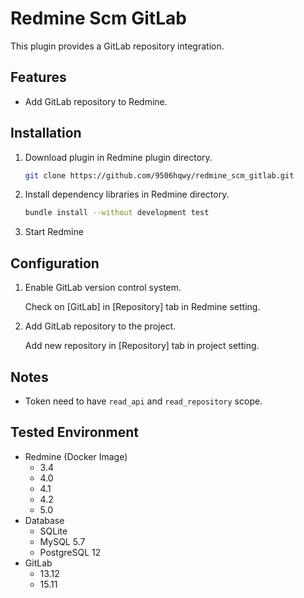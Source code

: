 # Redmine Scm GitLab

This plugin provides a GitLab repository integration.

## Features

- Add GitLab repository to Redmine.

## Installation

1. Download plugin in Redmine plugin directory.
   ```sh
   git clone https://github.com/9506hqwy/redmine_scm_gitlab.git
   ```
2. Install dependency libraries in Redmine directory.
   ```sh
   bundle install --without development test
   ```
3. Start Redmine

## Configuration

1. Enable GitLab version control system.

   Check on [GitLab] in [Repository] tab in Redmine setting.

2. Add GitLab repository to the project.

   Add new repository in [Repository] tab in project setting.

## Notes

- Token need to have `read_api` and `read_repository` scope.

## Tested Environment

* Redmine (Docker Image)
  * 3.4
  * 4.0
  * 4.1
  * 4.2
  * 5.0
* Database
  * SQLite
  * MySQL 5.7
  * PostgreSQL 12
* GitLab
  * 13.12
  * 15.11
